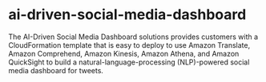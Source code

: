 # ai-driven-social-media-dashboard
The AI-Driven Social Media Dashboard solutions provides customers with a CloudFormation template that is easy to deploy to use Amazon Translate, Amazon Comprehend, Amazon Kinesis, Amazon Athena, and Amazon QuickSight to build a natural-language-processing (NLP)-powered social media dashboard for tweets.
